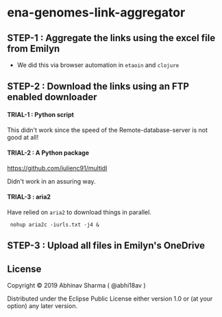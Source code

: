 # ena-genomes-link-aggregator

## STEP-1 : Aggregate the links using the excel file from Emilyn

- We did this via browser automation in `etaoin` and `clojure`

## STEP-2 : Download the links using an FTP enabled downloader

#### TRIAL-1 : Python script 

This didn't work since the speed of the Remote-database-server is not good at all!

#### TRIAL-2 : A Python package

https://github.com/julienc91/multidl

Didn't work in an assuring way.

#### TRIAL-3 : aria2

Have relied on `aria2` to download things in parallel.

```
 nohup aria2c -iurls.txt -j4 &
```


## STEP-3 : Upload all files in Emilyn's OneDrive


## License

Copyright © 2019 Abhinav Sharma ( @abhi18av )

Distributed under the Eclipse Public License either version 1.0 or (at
your option) any later version.
